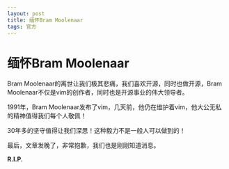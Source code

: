 ```yaml
---
layout: post
title: 缅怀Bram Moolenaar
tags: 官方
---
```


# 缅怀Bram Moolenaar

Bram Moolenaar的离世让我们极其悲痛，我们喜欢开源，同时也做开源，Bram Moolenaar不仅是vim的创作者，同时也是开源事业的伟大领导者。

1991年，Bram Moolenaar发布了vim，几天前，他仍在维护着vim，他大公无私的精神值得我们每个人敬佩！

30年多的坚守值得让我们深思！这种毅力不是一般人可以做到的！

最后，文章发晚了，非常抱歉，我们也是刚刚知道消息。

**R.I.P.**
